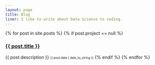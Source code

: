 ```yaml
---
layout: page
title: Blog
liner: I like to write about Data Science to coding.
---
```


{% for post in site.posts %}
  {% if post.project == null %}
  <h3>
    <a href="{{ site.baseurl }}{{ post.url }}">
      {{ post.title }} </a>
  </h3>
  <span> {{ post.description }} </span>
  <span class="post-date"> <small><small>{{ post.date | date_to_string }}</small></small></span>
  {% endif %}
{% endfor %}
